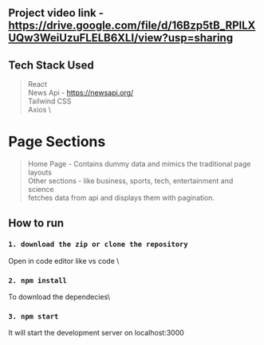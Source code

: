 ## Project video link - https://drive.google.com/file/d/16Bzp5tB_RPlLXUQw3WeiUzuFLELB6XLI/view?usp=sharing


## Tech Stack Used 
  > React \
  > News Api - https://newsapi.org/ \
  > Tailwind CSS \
  > Axios \



# Page Sections
  > Home Page - Contains dummy data and mimics the traditional page layouts \
  > Other sections - like business, sports, tech, entertainment and science  \
                    fetches data from api and displays them with pagination.


## How to run

### `1. download the zip or clone the repository `

Open in code editor like vs code \
### `2. npm install`

To download the dependecies\
### `3. npm start`

It will start the development server on localhost:3000

